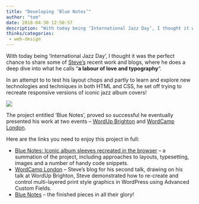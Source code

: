 ```yaml
---
title: "Developing ‘Blue Notes’"
author: "tom"
date: 2018-04-30 12:50:57
description: "With today being ‘International Jazz Day’, I thought it was the perfect chance to share some of Steve’s recent work and blogs, where he does a deep dive into what he calls a labour of love and typography."
thinks/categories: 
 - web-design
---
```


With today being ‘International Jazz Day’, I thought it was the perfect chance to share some of [Steve’s](/is/steve-honeyman) recent work and blogs, where he does a deep dive into what he calls “**a labour of love and typography**“.

In an attempt to to test his layout chops and partly to learn and explore new technologies and techniques in both HTML and CSS, he set off trying to recreate responsive versions of iconic jazz album covers!

![](/images/blog/blue-notes-tomango.jpg)

The project entitled ‘Blue Notes’, proved so successful he eventually presented his work at two events – [WordUp Brighton](https://www.meetup.com/WordUp-Brighton/) and [WordCamp London](https://2018.london.wordcamp.org/).

Here are the links you need to enjoy this project in full:

- [Blue Notes: Iconic album sleeves recreated in the browser](http://stevehoneyman.co.uk/blog/blue-notes/) – a summation of the project, including approaches to layouts, typesetting, images and a number of handy code snippets.
- [WordCamp London](http://stevehoneyman.co.uk/blog/wordcamp/) – Steve’s blog for his second talk, drawing on his talk at WordUp Brighton, Steve demonstrated how to re-create and control multi-layered print style graphics in WordPress using Advanced Custom Fields.
- [Blue Notes](http://stevehoneyman.co.uk/blue-notes/) – the finished pieces in all their glory!

